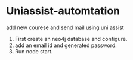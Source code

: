 # Uniassist-automtation
add new courese and send mail using uni assist


1. First create an neo4j database and configure.
2. add an email id and generated password.
3. Run node start.
